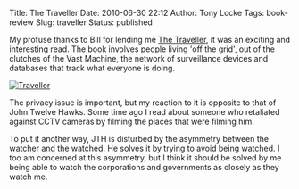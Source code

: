 Title: The Traveller
Date: 2010-06-30 22:12
Author: Tony Locke
Tags: book-review
Slug: traveller
Status: published

My profuse thanks to Bill for lending me [The Traveller](http://en.wikipedia.org/wiki/The_Traveler_(novel)), it was an exciting and interesting read. The book involves people living 'off the grid', out of the clutches of the Vast Machine, the network of surveillance devices and databases that track what everyone is doing.

[![Traveller](http://upload.wikimedia.org/wikipedia/en/4/49/The-traveler.jpg)](http://upload.wikimedia.org/wikipedia/en/4/49/The-traveler.jpg)  

The privacy issue is important, but my reaction to it is opposite to that of John Twelve Hawks. Some time ago I read about someone who retaliated against CCTV cameras by filming the places that were filming him.

To put it another way, JTH is disturbed by the asymmetry between the watcher and the watched. He solves it by trying to avoid being watched. I too am concerned at this asymmetry, but I think it should be solved by me being able to watch the corporations and governments as closely as they watch me.
